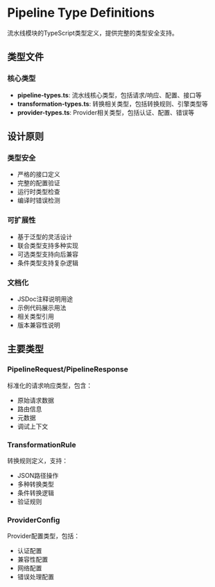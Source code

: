 # Pipeline Type Definitions

流水线模块的TypeScript类型定义，提供完整的类型安全支持。

## 类型文件

### 核心类型
- **pipeline-types.ts**: 流水线核心类型，包括请求/响应、配置、接口等
- **transformation-types.ts**: 转换相关类型，包括转换规则、引擎类型等
- **provider-types.ts**: Provider相关类型，包括认证、配置、错误等

## 设计原则

### 类型安全
- 严格的接口定义
- 完整的配置验证
- 运行时类型检查
- 编译时错误检测

### 可扩展性
- 基于泛型的灵活设计
- 联合类型支持多种实现
- 可选类型支持向后兼容
- 条件类型支持复杂逻辑

### 文档化
- JSDoc注释说明用途
- 示例代码展示用法
- 相关类型引用
- 版本兼容性说明

## 主要类型

### PipelineRequest/PipelineResponse
标准化的请求响应类型，包含：
- 原始请求数据
- 路由信息
- 元数据
- 调试上下文

### TransformationRule
转换规则定义，支持：
- JSON路径操作
- 多种转换类型
- 条件转换逻辑
- 验证规则

### ProviderConfig
Provider配置类型，包括：
- 认证配置
- 兼容性配置
- 网络配置
- 错误处理配置